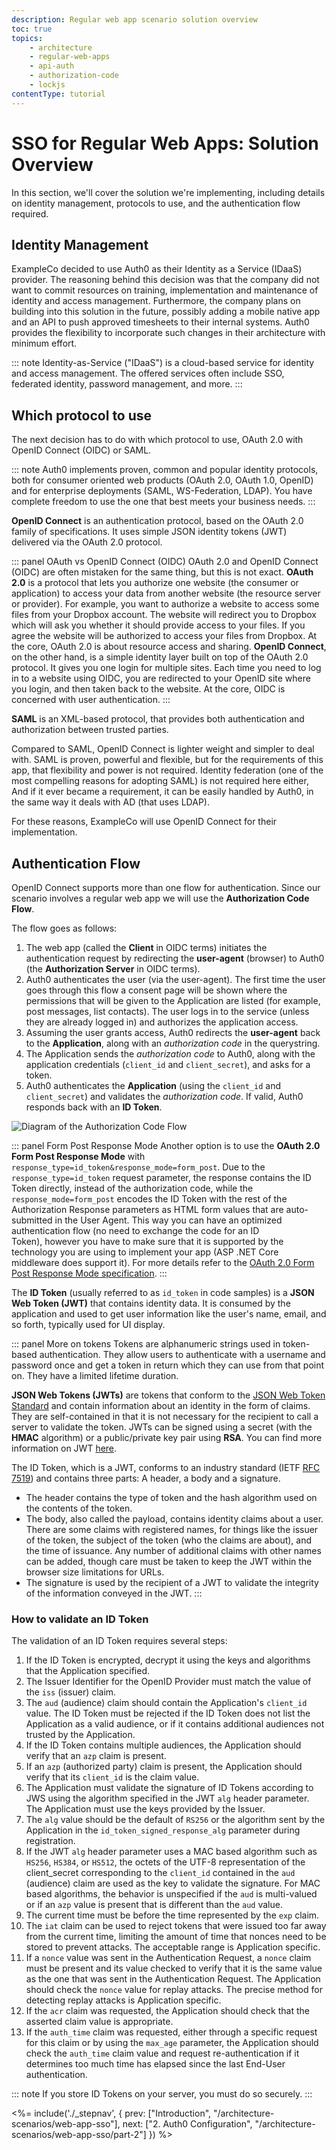 ```yaml
---
description: Regular web app scenario solution overview
toc: true
topics:
    - architecture
    - regular-web-apps
    - api-auth
    - authorization-code
    - lockjs
contentType: tutorial
---
```


# SSO for Regular Web Apps: Solution Overview

In this section, we'll cover the solution we're implementing, including details on identity management, protocols to use, and the authentication flow required.

## Identity Management

ExampleCo decided to use Auth0 as their Identity as a Service (IDaaS) provider. The reasoning behind this decision was that the company did not want to commit resources on  training, implementation and maintenance of identity and access management. Furthermore, the company plans on building into this solution in the future, possibly adding a mobile native app and an API to push approved timesheets to their internal systems. Auth0 provides the flexibility to incorporate such changes in their architecture with minimum effort.

::: note
Identity-as-Service ("IDaaS") is a cloud-based service for identity and access management. The offered services often include SSO, federated identity, password management, and more.
:::

## Which protocol to use

The next decision has to do with which protocol to use, OAuth 2.0 with OpenID Connect (OIDC) or SAML.

::: note
Auth0 implements proven, common and popular identity protocols, both for consumer oriented web products (OAuth 2.0, OAuth 1.0, OpenID) and for enterprise deployments (SAML, WS-Federation, LDAP). You have complete freedom to use the one that best meets your business needs.
:::

__OpenID Connect__ is an authentication protocol, based on the OAuth 2.0 family of specifications. It uses simple JSON identity tokens (JWT) delivered via the OAuth 2.0 protocol.

::: panel OAuth vs OpenID Connect (OIDC)
OAuth 2.0 and OpenID Connect (OIDC) are often mistaken for the same thing, but this is not exact.
__OAuth 2.0__ is a protocol that lets you authorize one website (the consumer or application) to access your data from another website (the resource server or provider). For example, you want to authorize a website to access some files from your Dropbox account. The website will redirect you to Dropbox which will ask you whether it should provide access to your files. If you agree the website will be authorized to access your files from Dropbox. At the core, OAuth 2.0 is about resource access and sharing.
__OpenID Connect__, on the other hand, is a simple identity layer built on top of the OAuth 2.0 protocol. It gives you one login for multiple sites. Each time you need to log in to a website using OIDC, you are redirected to your OpenID site where you login, and then taken back to the website. At the core, OIDC is concerned with user authentication.
:::

__SAML__ is an XML-based protocol, that provides both authentication and authorization between trusted parties.

Compared to SAML, OpenID Connect is lighter weight and simpler to deal with. SAML is proven, powerful and flexible, but for the requirements of this app, that flexibility and power is not required. Identity federation (one of the most compelling reasons for adopting SAML) is not required here either, And if it ever became a requirement, it can be easily handled by Auth0, in the same way it deals with AD (that uses LDAP).

For these reasons, ExampleCo will use OpenID Connect for their implementation.

## Authentication Flow

OpenID Connect supports more than one flow for authentication. Since our scenario involves a regular web app we will use the __Authorization Code Flow__.

The flow goes as follows:
1. The web app (called the __Client__ in OIDC terms) initiates the authentication request by redirecting the __user-agent__ (browser) to Auth0 (the __Authorization Server__ in OIDC terms).
1. Auth0 authenticates the user (via the user-agent). The first time the user goes through this flow a consent page will be shown where the permissions that will be given to the Application are listed (for example, post messages, list contacts). The user logs in to the service (unless they are already logged in) and authorizes the application access.
1. Assuming the user grants access, Auth0 redirects the __user-agent__ back to the __Application__, along with an _authorization code_ in the querystring.
1. The Application sends the _authorization code_ to Auth0, along with the application credentials (`client_id` and `client_secret`), and asks for a token.
1. Auth0 authenticates the __Application__ (using the `client_id` and `client_secret`) and validates the _authorization code_. If valid, Auth0 responds back with an __ID Token__.

![Diagram of the Authorization Code Flow](/media/articles/architecture-scenarios/web-app-sso/authz-code-flow.png)

::: panel Form Post Response Mode
Another option is to use the __OAuth 2.0 Form Post Response Mode__ with `response_type=id_token&response_mode=form_post`. Due to the `response_type=id_token` request parameter, the response contains the ID Token directly, instead of the authorization code, while the `response_mode=form_post` encodes the ID Token with the rest of the Authorization Response parameters as HTML form values that are auto-submitted in the User Agent. This way you can have an optimized authentication flow (no need to exchange the code for an ID Token), however you have to make sure that it is supported by the technology you are using to implement your app (ASP .NET Core middleware does support it). For more details refer to the [OAuth 2.0 Form Post Response Mode specification](https://openid.net/specs/oauth-v2-form-post-response-mode-1_0.html).
:::

The __ID Token__ (usually referred to as `id_token` in code samples) is a __JSON Web Token (JWT)__ that contains identity data. It is consumed by the application and used to get user information like the user's name, email, and so forth, typically used for UI display.

::: panel More on tokens
Tokens are alphanumeric strings used in token-based authentication. They allow users to authenticate with a username and password once and get a token in return which they can use from that point on. They have a limited lifetime duration.

__JSON Web Tokens (JWTs)__ are tokens that conform to the [JSON Web Token Standard](https://tools.ietf.org/html/rfc7519) and contain information about an identity in the form of claims. They are self-contained in that it is not necessary for the recipient to call a server to validate the token. JWTs can be signed using a secret (with the __HMAC__ algorithm) or a public/private key pair using __RSA__. You can find more information on JWT [here](/jwt).

The ID Token, which is a JWT, conforms to an industry standard (IETF [RFC 7519](https://tools.ietf.org/html/rfc7519)) and contains three parts: A header, a body and a signature.
- The header contains the type of token and the hash algorithm used on the contents of the token.
- The body, also called the payload, contains identity claims about a user. There are some claims with registered names, for things like the issuer of the token, the subject of the token (who the claims are about), and the time of issuance.  Any number of additional claims with other names can be added, though care must be taken to keep the JWT within the browser size limitations for URLs.
- The signature is used by the recipient of a JWT to validate the integrity of the information conveyed in the JWT.
:::

### How to validate an ID Token

The validation of an ID Token requires several steps:
1. If the ID Token is encrypted, decrypt it using the keys and algorithms that the Application specified.
1. The Issuer Identifier for the OpenID Provider must match the value of the `iss` (issuer) claim.
1. The `aud` (audience) claim should contain the Application's `client_id` value. The ID Token must be rejected if the ID Token does not list the Application as a valid audience, or if it contains additional audiences not trusted by the Application.
1. If the ID Token contains multiple audiences, the Application should verify that an `azp` claim is present.
1. If an `azp` (authorized party) claim is present, the Application should verify that its `client_id` is the claim value.
1. The Application must validate the signature of ID Tokens according to JWS using the algorithm specified in the JWT `alg` header parameter. The Application must use the keys provided by the Issuer.
1. The `alg` value should be the default of `RS256` or the algorithm sent by the Application in the `id_token_signed_response_alg` parameter during registration.
1. If the JWT `alg` header parameter uses a MAC based algorithm such as `HS256`, `HS384`, or `HS512`, the octets of the UTF-8 representation of the client_secret corresponding to the `client_id` contained in the `aud` (audience) claim are used as the key to validate the signature. For MAC based algorithms, the behavior is unspecified if the `aud` is multi-valued or if an `azp` value is present that is different than the `aud` value.
1. The current time must be before the time represented by the `exp` claim.
1. The `iat` claim can be used to reject tokens that were issued too far away from the current time, limiting the amount of time that nonces need to be stored to prevent attacks. The acceptable range is Application specific.
1. If a `nonce` value was sent in the Authentication Request, a `nonce` claim must be present and its value checked to verify that it is the same value as the one that was sent in the Authentication Request. The Application should check the `nonce` value for replay attacks. The precise method for detecting replay attacks is Application specific.
1. If the `acr` claim was requested, the Application should check that the asserted claim value is appropriate.
1. If the `auth_time` claim was requested, either through a specific request for this claim or by using the `max_age` parameter, the Application should check the `auth_time` claim value and request re-authentication if it determines too much time has elapsed since the last End-User authentication.

::: note
If you store ID Tokens on your server, you must do so securely.
:::

<%= include('./_stepnav', {
 prev: ["Introduction", "/architecture-scenarios/web-app-sso"],
 next: ["2. Auth0 Configuration", "/architecture-scenarios/web-app-sso/part-2"]
}) %>
